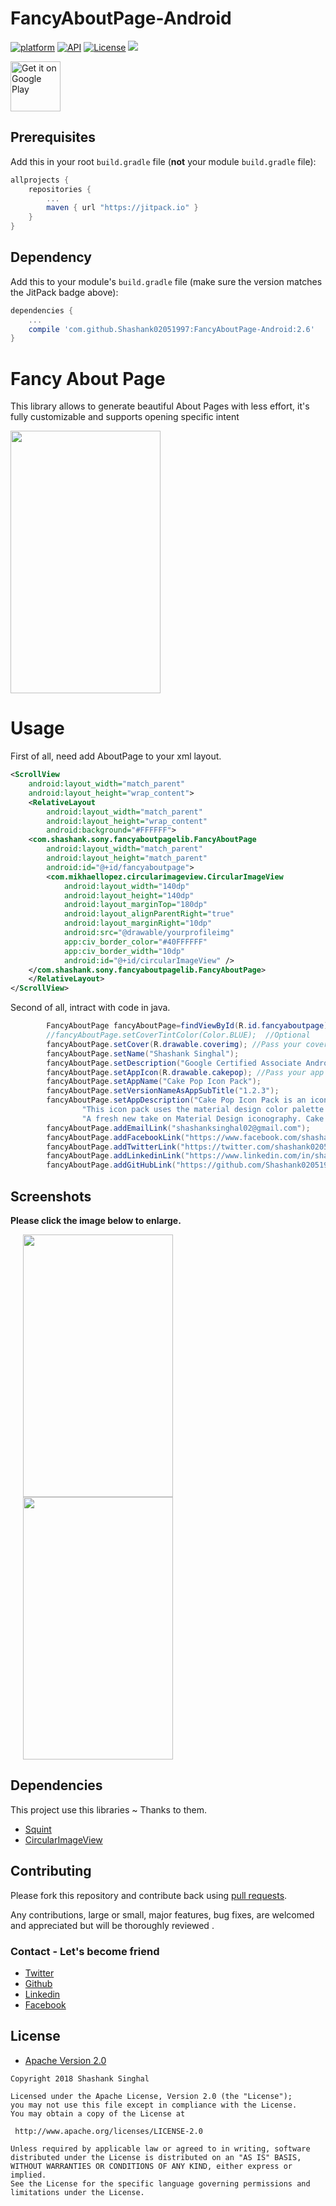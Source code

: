 # FancyAboutPage-Android
[![platform](https://img.shields.io/badge/platform-Android-yellow.svg)](https://www.android.com)
[![API](https://img.shields.io/badge/API-19%2B-brightgreen.svg?style=plastic)](https://android-arsenal.com/api?level=19)
[![License](https://img.shields.io/badge/license-Apache%202-4EB1BA.svg?style=flat-square)](https://www.apache.org/licenses/LICENSE-2.0.html)
[![](https://jitpack.io/v/Shashank02051997/FancyAboutPage-Android.svg)](https://jitpack.io/#Shashank02051997/FancyAboutPage-Android)

<a href="https://play.google.com/store/apps/details?id=com.shashank.sony.fancylibrarybyshashank">
    <img alt="Get it on Google Play"
        height="80"
        src="https://play.google.com/intl/en_us/badges/images/generic/en_badge_web_generic.png" />
</a>

## Prerequisites

Add this in your root `build.gradle` file (**not** your module `build.gradle` file):

```gradle
allprojects {
	repositories {
		...
		maven { url "https://jitpack.io" }
	}
}
```

## Dependency

Add this to your module's `build.gradle` file (make sure the version matches the JitPack badge above):

```gradle
dependencies {
	...
	compile 'com.github.Shashank02051997:FancyAboutPage-Android:2.6'
}
```
# Fancy About Page
This library allows to generate beautiful About Pages with less effort, it's fully customizable and supports opening specific intent

<img src="https://github.com/Shashank02051997/FancyAboutPage-Android/blob/master/Screenshot/20180214_221311.gif" height="420" width="240">

# Usage

First of all, need add AboutPage to your xml layout.

```xml
<ScrollView
    android:layout_width="match_parent"
    android:layout_height="wrap_content">
    <RelativeLayout
        android:layout_width="match_parent"
        android:layout_height="wrap_content"
        android:background="#FFFFFF">
    <com.shashank.sony.fancyaboutpagelib.FancyAboutPage
        android:layout_width="match_parent"
        android:layout_height="match_parent"
        android:id="@+id/fancyaboutpage">
        <com.mikhaellopez.circularimageview.CircularImageView
            android:layout_width="140dp"
            android:layout_height="140dp"
            android:layout_marginTop="180dp"
            android:layout_alignParentRight="true"
            android:layout_marginRight="10dp"
            android:src="@drawable/yourprofileimg"
            app:civ_border_color="#40FFFFFF"
            app:civ_border_width="10dp"
            android:id="@+id/circularImageView" />
    </com.shashank.sony.fancyaboutpagelib.FancyAboutPage>
    </RelativeLayout>
</ScrollView>

```

Second of all, intract with code in java.
```java
        FancyAboutPage fancyAboutPage=findViewById(R.id.fancyaboutpage);
        //fancyAboutPage.setCoverTintColor(Color.BLUE);  //Optional
        fancyAboutPage.setCover(R.drawable.coverimg); //Pass your cover image
        fancyAboutPage.setName("Shashank Singhal");
        fancyAboutPage.setDescription("Google Certified Associate Android Developer | Android App, Game, Web and Software Developer.");
        fancyAboutPage.setAppIcon(R.drawable.cakepop); //Pass your app icon image
        fancyAboutPage.setAppName("Cake Pop Icon Pack");
        fancyAboutPage.setVersionNameAsAppSubTitle("1.2.3");
        fancyAboutPage.setAppDescription("Cake Pop Icon Pack is an icon pack which follows Google's Material Design language.\n\n" +
                "This icon pack uses the material design color palette given by google. Every icon is handcrafted with attention to the smallest details!\n\n"+
                "A fresh new take on Material Design iconography. Cake Pop offers unique, creative and vibrant icons. Spice up your phones home-screen by giving it a fresh and unique look with Polycon.");
        fancyAboutPage.addEmailLink("shashanksinghal02@gmail.com");     //Add your email id    
        fancyAboutPage.addFacebookLink("https://www.facebook.com/shashanksinghal02");  //Add your facebook address url
        fancyAboutPage.addTwitterLink("https://twitter.com/shashank020597");
        fancyAboutPage.addLinkedinLink("https://www.linkedin.com/in/shashank-singhal-a87729b5/");
        fancyAboutPage.addGitHubLink("https://github.com/Shashank02051997");

```

## Screenshots

**Please click the image below to enlarge.**


<img src="https://github.com/Shashank02051997/FancyAboutPage-Android/blob/master/Screenshot/Screenshot_2018-02-14-22-12-27.png" height="420" width="240" hspace="20"><img src="https://github.com/Shashank02051997/FancyAboutPage-Android/blob/master/Screenshot/Screenshot_2018-02-14-22-12-33.png" height="420" width="240" hspace="20">



## Dependencies

This project use this libraries ~ Thanks to them.

  * [Squint](https://github.com/IntruderShanky/Squint)
  * [CircularImageView](https://github.com/lopspower/CircularImageView)


## Contributing

Please fork this repository and contribute back using
[pull requests](https://github.com/Shashank02051997/FancyAboutPage-Android/pulls).

Any contributions, large or small, major features, bug fixes, are welcomed and appreciated
but will be thoroughly reviewed .

### Contact - Let's become friend
- [Twitter](https://twitter.com/shashank020597)
- [Github](https://github.com/Shashank02051997)
- [Linkedin](https://www.linkedin.com/in/shashank-singhal-a87729b5/)
- [Facebook](https://www.facebook.com/shashanksinghal02)

## License

* [Apache Version 2.0](http://www.apache.org/licenses/LICENSE-2.0.html)

```
Copyright 2018 Shashank Singhal

Licensed under the Apache License, Version 2.0 (the "License");
you may not use this file except in compliance with the License.
You may obtain a copy of the License at

 http://www.apache.org/licenses/LICENSE-2.0

Unless required by applicable law or agreed to in writing, software
distributed under the License is distributed on an "AS IS" BASIS,
WITHOUT WARRANTIES OR CONDITIONS OF ANY KIND, either express or implied.
See the License for the specific language governing permissions and
limitations under the License.
